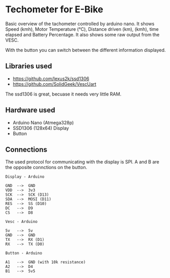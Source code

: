 # Techometer for E-Bike

Basic overview of the tachometer controlled by arduino nano. It shows Speed (kmh), Motor Temperature (°C), Distance driven (km), (kmh), time elapsed and Battery Percentage. It also shows some raw output from the VESC.

With the button you can switch between the different information displayed.

## Libraries used
- https://github.com/lexus2k/ssd1306
- https://github.com/SolidGeek/VescUart

The ssd1306 is great, becuase it needs very little RAM.

## Hardware used
- Arduino Nano (Atmega328p)
- SSD1306 (128x64) Display
- Button

## Connections

The used protocol for communicating with the display is SPI. A and B are the opposite connctions on the button.

	Display - Arduino

	GND  -->  GND
	VDD  -->  3v3
	SCK  -->  SCK (D13)
	SDA  -->  MOSI (D11)
	RES  -->  SS (D10)
	DC   -->  D9
	CS   -->  D8

	Vesc - Arduino

	5v   -->  5v
	GND  -->  GND
	TX   -->  RX (D1)
	RX   -->  TX (D0)

	Button - Arduino

	A1   -->  GND (with 10k resistance)
	A2   -->  D4
	B1   -->  5v5
